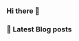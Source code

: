 ### Hi there 👋

### 📝 Latest Blog posts

<!-- BLOG-POST-LIST:START -->
<!-- BLOG-POST-LIST:END -->

<!--
**hspaans/hspaans** is a ✨ _special_ ✨ repository because its `README.md` (this file) appears on your GitHub profile.

Here are some ideas to get you started:

- 🔭 I’m currently working on ...
- 🌱 I’m currently learning ...
- 👯 I’m looking to collaborate on ...
- 🤔 I’m looking for help with ...
- 💬 Ask me about ...
- 📫 How to reach me: ...
- 😄 Pronouns: ...
- ⚡ Fun fact: ...
-->
<!--
#### GitHub Codespaces and VSCode Development Container Templates

- Template for [Ansible Playbooks](https://github.com/hspaans/ansible-playbook-template) & [Roles](https://github.com/hspaans/ansible-role-template)
- Template for [LaTeX documents](https://github.com/hspaans/latex-template)
- Template for [Python](https://github.com/hspaans/python-template) based projects
- Template for [Typescript & Node](https://github.com/hspaans/typescript-node-template) based projects
-->
